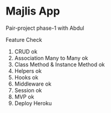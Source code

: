 # Majlis App
Pair-project phase-1 with Abdul

Feature Check
1. CRUD ok
2. Association Many to Many ok
3. Class Method & Instance Method ok
4. Helpers  ok
5. Hooks  ok
6. Middleware ok
7. Session  ok
8. MVP  ok
9. Deploy Heroku
